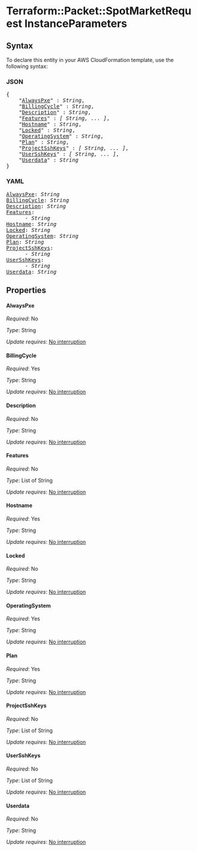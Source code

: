 # Terraform::Packet::SpotMarketRequest InstanceParameters

## Syntax

To declare this entity in your AWS CloudFormation template, use the following syntax:

### JSON

<pre>
{
    "<a href="#alwayspxe" title="AlwaysPxe">AlwaysPxe</a>" : <i>String</i>,
    "<a href="#billingcycle" title="BillingCycle">BillingCycle</a>" : <i>String</i>,
    "<a href="#description" title="Description">Description</a>" : <i>String</i>,
    "<a href="#features" title="Features">Features</a>" : <i>[ String, ... ]</i>,
    "<a href="#hostname" title="Hostname">Hostname</a>" : <i>String</i>,
    "<a href="#locked" title="Locked">Locked</a>" : <i>String</i>,
    "<a href="#operatingsystem" title="OperatingSystem">OperatingSystem</a>" : <i>String</i>,
    "<a href="#plan" title="Plan">Plan</a>" : <i>String</i>,
    "<a href="#projectsshkeys" title="ProjectSshKeys">ProjectSshKeys</a>" : <i>[ String, ... ]</i>,
    "<a href="#usersshkeys" title="UserSshKeys">UserSshKeys</a>" : <i>[ String, ... ]</i>,
    "<a href="#userdata" title="Userdata">Userdata</a>" : <i>String</i>
}
</pre>

### YAML

<pre>
<a href="#alwayspxe" title="AlwaysPxe">AlwaysPxe</a>: <i>String</i>
<a href="#billingcycle" title="BillingCycle">BillingCycle</a>: <i>String</i>
<a href="#description" title="Description">Description</a>: <i>String</i>
<a href="#features" title="Features">Features</a>: <i>
      - String</i>
<a href="#hostname" title="Hostname">Hostname</a>: <i>String</i>
<a href="#locked" title="Locked">Locked</a>: <i>String</i>
<a href="#operatingsystem" title="OperatingSystem">OperatingSystem</a>: <i>String</i>
<a href="#plan" title="Plan">Plan</a>: <i>String</i>
<a href="#projectsshkeys" title="ProjectSshKeys">ProjectSshKeys</a>: <i>
      - String</i>
<a href="#usersshkeys" title="UserSshKeys">UserSshKeys</a>: <i>
      - String</i>
<a href="#userdata" title="Userdata">Userdata</a>: <i>String</i>
</pre>

## Properties

#### AlwaysPxe

_Required_: No

_Type_: String

_Update requires_: [No interruption](https://docs.aws.amazon.com/AWSCloudFormation/latest/UserGuide/using-cfn-updating-stacks-update-behaviors.html#update-no-interrupt)

#### BillingCycle

_Required_: Yes

_Type_: String

_Update requires_: [No interruption](https://docs.aws.amazon.com/AWSCloudFormation/latest/UserGuide/using-cfn-updating-stacks-update-behaviors.html#update-no-interrupt)

#### Description

_Required_: No

_Type_: String

_Update requires_: [No interruption](https://docs.aws.amazon.com/AWSCloudFormation/latest/UserGuide/using-cfn-updating-stacks-update-behaviors.html#update-no-interrupt)

#### Features

_Required_: No

_Type_: List of String

_Update requires_: [No interruption](https://docs.aws.amazon.com/AWSCloudFormation/latest/UserGuide/using-cfn-updating-stacks-update-behaviors.html#update-no-interrupt)

#### Hostname

_Required_: Yes

_Type_: String

_Update requires_: [No interruption](https://docs.aws.amazon.com/AWSCloudFormation/latest/UserGuide/using-cfn-updating-stacks-update-behaviors.html#update-no-interrupt)

#### Locked

_Required_: No

_Type_: String

_Update requires_: [No interruption](https://docs.aws.amazon.com/AWSCloudFormation/latest/UserGuide/using-cfn-updating-stacks-update-behaviors.html#update-no-interrupt)

#### OperatingSystem

_Required_: Yes

_Type_: String

_Update requires_: [No interruption](https://docs.aws.amazon.com/AWSCloudFormation/latest/UserGuide/using-cfn-updating-stacks-update-behaviors.html#update-no-interrupt)

#### Plan

_Required_: Yes

_Type_: String

_Update requires_: [No interruption](https://docs.aws.amazon.com/AWSCloudFormation/latest/UserGuide/using-cfn-updating-stacks-update-behaviors.html#update-no-interrupt)

#### ProjectSshKeys

_Required_: No

_Type_: List of String

_Update requires_: [No interruption](https://docs.aws.amazon.com/AWSCloudFormation/latest/UserGuide/using-cfn-updating-stacks-update-behaviors.html#update-no-interrupt)

#### UserSshKeys

_Required_: No

_Type_: List of String

_Update requires_: [No interruption](https://docs.aws.amazon.com/AWSCloudFormation/latest/UserGuide/using-cfn-updating-stacks-update-behaviors.html#update-no-interrupt)

#### Userdata

_Required_: No

_Type_: String

_Update requires_: [No interruption](https://docs.aws.amazon.com/AWSCloudFormation/latest/UserGuide/using-cfn-updating-stacks-update-behaviors.html#update-no-interrupt)

